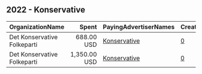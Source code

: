 ## 2022 - Konservative 
|OrganizationName|Spent|PayingAdvertiserNames|CreativeUrls|Impressions|Genders|AgeBrackets|CountryCodes|BillingAddresses|CandidateBallotInformation|
|:---|---:|:---|:---|---:|:---|:---|:---|:---|:---|
|Det Konservative Folkeparti|688.00 USD|[Konservative](2022/Konservative.md)|[0](https://www.snap.com/political-ads/asset/7d58c5278cedb6068c2877c590108a7d7d8109b6cd4c982060be2717ed4f989d?mediaType=mp4)|419,970||18+|denmark|"Christiansborg,Copenhagen,1240,DK"|Det Konservative Folkeparti|
|Det Konservative Folkeparti|1,350.00 USD|[Konservative](2022/Konservative.md)|[0](https://www.snap.com/political-ads/asset/dd1d29df26f8412581225dc3fe6f861ce024c81fcfa034876a8011f747d16f25?mediaType=mp4)|624,838||18+|denmark|"Christiansborg,Copenhagen,1240,DK"|Det Konservative Folkeparti|

